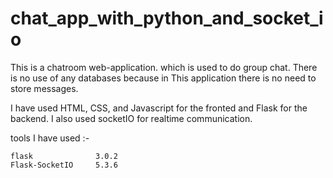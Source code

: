 # chat_app_with_python_and_socket_io

This is a chatroom web-application. which is used to do group chat. There is no use of any databases because in This application there is no need to store messages.

I have used HTML, CSS, and Javascript for the fronted and Flask for the backend.
I also used socketIO for realtime communication.

tools I have used :-

    flask              3.0.2  
    Flask-SocketIO     5.3.6  

